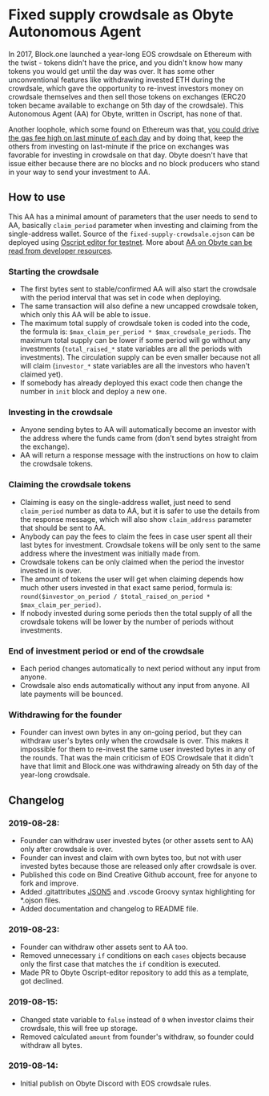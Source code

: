 # Fixed supply crowdsale as Obyte Autonomous Agent
In 2017, Block.one launched a year-long EOS crowdsale on Ethereum with the twist - tokens didn't have the price, and you didn't know how many tokens you would get until the day was over. It has some other unconventional features like withdrawing invested ETH during the crowdsale, which gave the opportunity to re-invest investors money on crowdsale themselves and then sell those tokens on exchanges (ERC20 token became available to exchange on 5th day of the crowdsale). This Autonomous Agent (AA) for Obyte, written in Oscript, has none of that.

Another loophole, which some found on Ethereum was that, [you could drive the gas fee high on last minute of each day](https://coindecode.io/how-swim-made-thousands-gaming-the-eos-crowdsale/) and by doing that, keep the others from investing on last-minute if the price on exchanges was favorable for investing in crowdsale on that day. Obyte doesn't have that issue either because there are no blocks and no block producers who stand in your way to send your investment to AA.


## How to use
This AA has a minimal amount of parameters that the user needs to send to AA, basically `claim_period` parameter when investing and claiming from the single-address wallet. Source of the `fixed-supply-crowdsale.ojson` can be deployed using [Oscript editor for testnet](https://testnet.oscript.org). More about [AA on Obyte can be read from developer resources](https://developer.obyte.org/autonomous-agents).

### Starting the crowdsale
* The first bytes sent to stable/confirmed AA will also start the crowdsale with the period interval that was set in code when deploying.
* The same transaction will also define a new uncapped crowdsale token, which only this AA will be able to issue.
* The maximum total supply of crowdsale token is coded into the code, the formula is: `$max_claim_per_period * $max_crowdsale_periods`. The maximum total supply can be lower if some period will go without any investments (`total_raised_*` state variables are all the periods with investments). The circulation supply can be even smaller because not all will claim (`investor_*` state variables are all the investors who haven't claimed yet).
* If somebody has already deployed this exact code then change the number in `init` block and deploy a new one.

### Investing in the crowdsale
* Anyone sending bytes to AA will automatically become an investor with the address where the funds came from (don't send bytes straight from the exchange).
* AA will return a response message with the instructions on how to claim the crowdsale tokens.

### Claiming the crowdsale tokens
* Claiming is easy on the single-address wallet, just need to send `claim_period` number as data to AA, but it is safer to use the details from the response message, which will also show `claim_address` parameter that should be sent to AA.
* Anybody can pay the fees to claim the fees in case user spent all their last bytes for investment. Crowdsale tokens will be only sent to the same address where the investment was initially made from.
* Crowdsale tokens can be only claimed when the period the investor invested in is over.
* The amount of tokens the user will get when claiming depends how much other users invested in that exact same period, formula is: `round($investor_on_period / $total_raised_on_period * $max_claim_per_period)`.
* If nobody invested during some periods then the total supply of all the crowdsale tokens will be lower by the number of periods without investments.

### End of investment period or end of the crowdsale
* Each period changes automatically to next period without any input from anyone.
* Crowdsale also ends automatically without any input from anyone. All late payments will be bounced.

### Withdrawing for the founder
* Founder can invest own bytes in any on-going period, but they can withdraw user's bytes only when the crowdsale is over. This makes it impossible for them to re-invest the same user invested bytes in any of the rounds. That was the main criticism of EOS Crowdsale that it didn't have that limit and Block.one was withdrawing already on 5th day of the year-long crowdsale.


## Changelog

### 2019-08-28:
* Founder can withdraw user invested bytes (or other assets sent to AA) only after crowdsale is over.
* Founder can invest and claim with own bytes too, but not with user invested bytes because those are released only after crowdsale is over.
* Published this code on Bind Creative Github account, free for anyone to fork and improve.
* Added .gitattributes [JSON5](https://github.com/json5/json5) and .vscode Groovy syntax highlighting for *.ojson files.
* Added documentation and changelog to README file.

### 2019-08-23:
* Founder can withdraw other assets sent to AA too.
* Removed unnecessary `if` conditions on each `cases` objects because only the first case that matches the `if` condition is executed.
* Made PR to Obyte Oscript-editor repository to add this as a template, got declined.

### 2019-08-15:
* Changed state variable to `false` instead of `0` when investor claims their crowdsale, this will free up storage.
* Removed calculated `amount` from founder's withdraw, so founder could withdraw all bytes.

### 2019-08-14:
* Initial publish on Obyte Discord with EOS crowdsale rules.